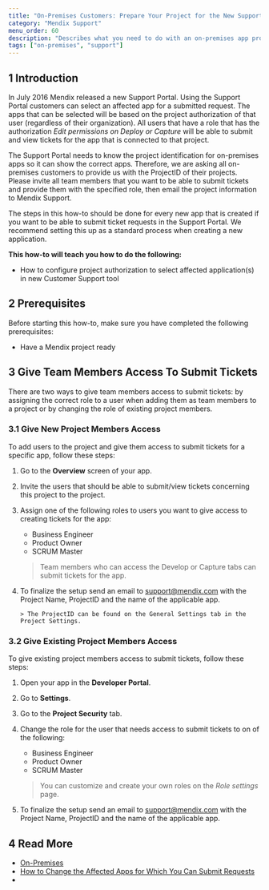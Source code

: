 ```yaml
---
title: "On-Premises Customers: Prepare Your Project for the New Support Portal"
category: "Mendix Support"
menu_order: 60
description: "Describes what you need to do with an on-premises app project to prepare it for Mendix Support."
tags: ["on-premises", "support"]
---
```


## 1 Introduction
In July 2016 Mendix released a new Support Portal. Using the Support Portal customers can select an affected app for a submitted request. The apps that can be selected will be based on the project authorization of that user (regardless of their organization). All users that have a role that has the authorization *Edit permissions on Deploy or Capture* will be able to submit and view tickets for the app that is connected to that project.

The Support Portal needs to know the project identification for on-premises apps so it can show the correct apps. Therefore, we are asking all on-premises customers to provide us with the ProjectID of their projects. Please invite all team members that you want to be able to submit tickets and provide them with the specified role, then email the project information to Mendix Support.

The steps in this how-to should be done for every new app that is created if you want to be able to submit ticket requests in the Support Portal. We recommend setting this up as a standard process when creating a new application.

**This how-to will teach you how to do the following:**

*   How to configure project authorization to select affected application(s) in new Customer Support tool

## 2 Prerequisites

Before starting this how-to, make sure you have completed the following prerequisites:

*   Have a Mendix project ready

## 3 Give Team Members Access To Submit Tickets
There are two ways to give team members access to submit tickets: by assigning the correct role to a user when adding them as team members to a project or by changing the role of existing project members.

### 3.1 Give New Project Members Access
To add users to the project and give them access to submit tickets for a specific app, follow these steps:

1.  Go to the **Overview** screen of your app.
2.  Invite the users that should be able to submit/view tickets concerning this project to the project.
3.  Assign one of the following roles to users you want to give access to creating tickets for the app:
    * Business Engineer
    * Product Owner
    * SCRUM Master

    > Team members who can access the Develop or Capture tabs can submit tickets for the app.

4.  To finalize the setup send an email to [support@mendix.com](http://support.mendix.com/) with the Project Name, ProjectID and the name of the applicable app.

        > The ProjectID can be found on the General Settings tab in the Project Settings.

### 3.2 Give Existing Project Members Access
To give existing project members access to submit tickets, follow these steps:

1.  Open your app in the **Developer Portal**.
2.  Go to **Settings**.
3.  Go to the **Project Security** tab.
4.  Change the role for the user that needs access to submit tickets to on of the following:
    * Business Engineer
    * Product Owner
    * SCRUM Master

    > You can customize and create your own roles on the *Role settings* page.

5.  To finalize the setup send an email to [support@mendix.com](http://support.mendix.com/) with the Project Name, ProjectID and the name of the applicable app.

## 4 Read More

* [On-Premises](../deploy/on-premises-design)
* [How to Change the Affected Apps for Which You Can Submit Requests](change-affected-apps)
* 